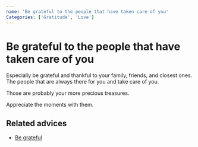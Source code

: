 ```yaml
---
name: 'Be grateful to the people that have taken care of you'
Categories: ['Gratitude', 'Love']
---
```

# Be grateful to the people that have taken care of you

Especially be grateful and thankful to your family, friends, and closest ones. The people that are always there for you and take care of you.

Those are probably your more precious treasures.

Appreciate the moments with them.

## Related advices

- [Be grateful](../Be%20grateful/index.md)
